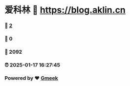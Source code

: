 # 爱科林 :link: https://blog.aklin.cn 
### :page_facing_up: [2](https://blog.aklin.cn/tag.html) 
### :speech_balloon: 0 
### :hibiscus: 2092 
### :alarm_clock: 2025-01-17 16:27:45 
### Powered by :heart: [Gmeek](https://github.com/Meekdai/Gmeek)

